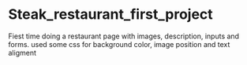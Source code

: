 # Steak_restaurant_first_project
Fiest time doing a restaurant page with images, description, inputs and forms. used some css for background color, image position and text aligment
